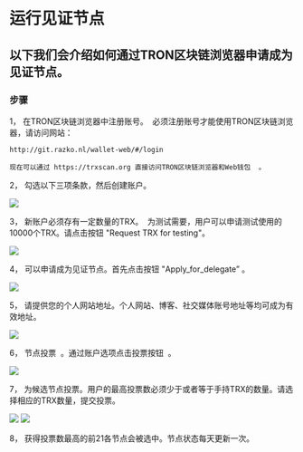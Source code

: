 # 运行见证节点

## 以下我们会介绍如何通过TRON区块链浏览器申请成为见证节点。

### 步骤

1， 在TRON区块链浏览器中注册账号。  必须注册账号才能使用TRON区块链浏览器，请访问网站：    

    http://git.razko.nl/wallet-web/#/login  

    现在可以通过 https://trxscan.org 直接访问TRON区块链浏览器和Web钱包  。
    
2， 勾选以下三项条款，然后创建账户。

![](https://raw.githubusercontent.com/ybhgenius/Documentation/master/images/running_a_delegate/create_account.png)

3， 新账户必须存有一定数量的TRX。  为测试需要，用户可以申请测试使用的10000个TRX。请点击按钮 "Request TRX for testing"。          

![](https://raw.githubusercontent.com/ybhgenius/Documentation/master/images/running_a_delegate/request_for_testing.png)    

4， 可以申请成为见证节点。首先点击按钮 "Apply_for_delegate” 。       

![](https://raw.githubusercontent.com/ybhgenius/Documentation/master/images/running_a_delegate/apply_for_delegate.png)   

5， 请提供您的个人网站地址。个人网站、博客、社交媒体账号地址等均可成为有效地址。  

![](https://raw.githubusercontent.com/ybhgenius/Documentation/master/images/running_a_delegate/personal_address.png)    

6， 节点投票  。通过账户选项点击投票按钮  。

![](https://raw.githubusercontent.com/ybhgenius/Documentation/master/images/running_a_delegate/votes.png)

7， 为候选节点投票。用户的最高投票数必须少于或者等于手持TRX的数量。请选择相应的TRX数量，提交投票。   

![](https://raw.githubusercontent.com/ybhgenius/Documentation/master/images/running_a_delegate/submit_votes_1.png) 
![](https://raw.githubusercontent.com/ybhgenius/Documentation/master/images/running_a_delegate/submit_votes_2.png)

8， 获得投票数最高的前21各节点会被选中。节点状态每天更新一次。

